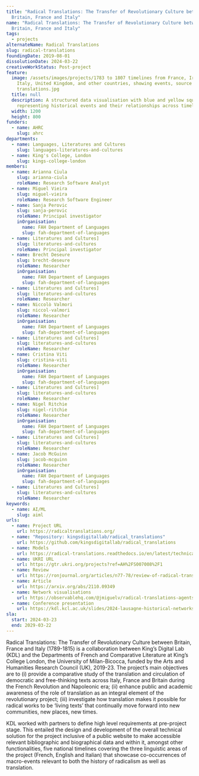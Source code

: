```yaml
---
title: "Radical Translations: The Transfer of Revolutionary Culture between
  Britain, France and Italy"
name: "Radical Translations: The Transfer of Revolutionary Culture between
  Britain, France and Italy"
tags:
  - projects
alternateName: Radical Translations
slug: radical-translations
foundingDate: 2019-08-01
dissolutionDate: 2024-03-22
creativeWorkStatus: Post-project
feature:
  image: /assets/images/projects/1783 to 1807 timelines from France, Ireland,
    Italy, United Kingdom, and other countries, showing events, source texts &
    translations.jpg
  title: null
  description: A structured data visualisation with blue and yellow square grids
    representing historical events and their relationships across timelines
  width: 1200
  height: 800
funders:
  - name: AHRC
    slug: ahrc
departments:
  - name: Languages, Literatures and Cultures
    slug: languages-literatures-and-cultures
  - name: King's College, London
    slug: kings-college-london
members:
  - name: Arianna Ciula
    slug: arianna-ciula
    roleName: Research Software Analyst
  - name: Miguel Vieira
    slug: miguel-vieira
    roleName: Research Software Engineer
  - name: Sanja Perovic
    slug: sanja-perovic
    roleName: Principal investigator
    inOrganisation:
      name: FAH Department of Languages
      slug: fah-department-of-languages
  - name: Literatures and Cultures]
    slug: literatures-and-cultures
    roleName: Principal investigator
  - name: Brecht Deseure
    slug: brecht-deseure
    roleName: Researcher
    inOrganisation:
      name: FAH Department of Languages
      slug: fah-department-of-languages
  - name: Literatures and Cultures]
    slug: literatures-and-cultures
    roleName: Researcher
  - name: Niccolò Valmori
    slug: niccol-valmori
    roleName: Researcher
    inOrganisation:
      name: FAH Department of Languages
      slug: fah-department-of-languages
  - name: Literatures and Cultures]
    slug: literatures-and-cultures
    roleName: Researcher
  - name: Cristina Viti
    slug: cristina-viti
    roleName: Researcher
    inOrganisation:
      name: FAH Department of Languages
      slug: fah-department-of-languages
  - name: Literatures and Cultures]
    slug: literatures-and-cultures
    roleName: Researcher
  - name: Nigel Ritchie
    slug: nigel-ritchie
    roleName: Researcher
    inOrganisation:
      name: FAH Department of Languages
      slug: fah-department-of-languages
  - name: Literatures and Cultures]
    slug: literatures-and-cultures
    roleName: Researcher
  - name: Jacob McGuinn
    slug: jacob-mcguinn
    roleName: Researcher
    inOrganisation:
      name: FAH Department of Languages
      slug: fah-department-of-languages
  - name: Literatures and Cultures]
    slug: literatures-and-cultures
    roleName: Researcher
keywords:
  - name: AI/ML
    slug: aiml
urls:
  - name: Project URL
    url: https://radicaltranslations.org/
  - name: "Repository: kingsdigitallab/radical_translations"
    url: https://github.com/kingsdigitallab/radical_translations
  - name: Models
    url: https://radical-translations.readthedocs.io/en/latest/technical-overview.html
  - name: UKRI URL
    url: https://gtr.ukri.org/projects?ref=AH%2FS007008%2F1
  - name: Review
    url: https://ronjournal.org/articles/n77-78/review-of-radical-translations-editors-sanja-perovic-erica-joy-mannucci-and-rosa-mucignat/
  - name: Article
    url: https://arxiv.org/abs/2110.09349
  - name: Network visualisations
    url: https://observablehq.com/@jmiguelv/radical-translations-agents-network-visualisation?collection=@jmiguelv/radical-translations
  - name: Conference presentation
    url: https://kdl.kcl.ac.uk/slides/2024-lausagne-historical-networks-research/
sla:
  start: 2024-03-23
  end: 2029-03-22
---
```


Radical Translations: The Transfer of Revolutionary Culture between Britain, France and Italy (1789-1815) is a collaboration between King’s Digital Lab
(KDL) and the Departments of French and Comparative Literature at King’s College London, the University of Milan-Bicocca, funded by the Arts and Humanities Research Council (UK), 2019-23. The project’s main objectives are
to (i) provide a comparative study of the translation and circulation of democratic and free-thinking texts across Italy, France and Britain during the French Revolution and Napoleonic era; (ii) enhance public and academic awareness of the role of translation as an integral element of the revolutionary project; (iii) investigate how translation makes it possible for radical works to be ‘living texts’ that continually move forward into new communities, new places, new times.

KDL worked with partners to define high level requirements
at pre-project stage. This entailed the design and development of the overall technical solution for the project inclusive of a public website to make accessible relevant bibliographic and biographical data and within it, amongst other functionalities, five national timelines covering the three linguistic areas of the project (French, English and Italian) that showcase co-occurrences of macro-events relevant to both the history of radicalism as well as translation.
